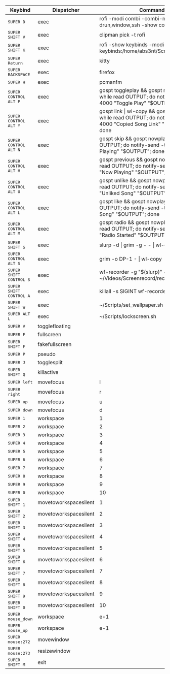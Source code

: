 
| Keybind | Dispatcher | Command | Comments |
|---------|------------|---------|----------|
| <kbd>SUPER D</kbd> | exec | rofi -modi combi -combi-modi drun,window,ssh -show combi |  |
| <kbd>SUPER SHIFT V</kbd> | exec | clipman pick -t rofi |  |
| <kbd>SUPER SHIFT K</kbd> | exec | rofi -show keybinds -modi keybinds:/home/abs3nt/Scripts/keybinds.sh |  |
| <kbd>SUPER Return</kbd> | exec | kitty |  |
| <kbd>SUPER BACKSPACE</kbd> | exec | firefox |  |
| <kbd>SUPER H</kbd> | exec | pcmanfm  | WOOO |
| <kbd>SUPER CONTROL ALT P</kbd> | exec | gospt toggleplay && gospt nowplaying \| while read OUTPUT; do notify-send -t 4000 "Toggle Play" "$OUTPUT"; done |  |
| <kbd>SUPER CONTROL ALT Y</kbd> | exec | gospt link \| wl-copy && gospt nowplaying \| while read OUTPUT; do notify-send -t 4000 "Copied Song Link" "$OUTPUT"; done |  |
| <kbd>SUPER CONTROL ALT N</kbd> | exec | gospt skip && gospt nowplaying \| while read OUTPUT; do notify-send -t 4000 "Now Playing" "$OUTPUT"; done |  |
| <kbd>SUPER CONTROL ALT H</kbd> | exec | gospt previous && gospt nowplaying \| while read OUTPUT; do notify-send -t 4000 "Now Playing" "$OUTPUT"; done |  |
| <kbd>SUPER CONTROL ALT U</kbd> | exec | gospt unlike && gospt nowplaying \| while read OUTPUT; do notify-send -t 4000 "Unliked Song" "$OUTPUT"; done |  |
| <kbd>SUPER CONTROL ALT L</kbd> | exec | gospt like && gospt nowplaying \| while read OUTPUT; do notify-send -t 4000 "Liked Song" "$OUTPUT"; done |  |
| <kbd>SUPER CONTROL ALT M</kbd> | exec | gospt radio &&  gospt nowplaying \| while read OUTPUT; do notify-send -t 4000 "Radio Started" "$OUTPUT"; done |  |
| <kbd>SUPER SHIFT S</kbd> | exec | slurp -d \| grim -g - - \| wl-copy |  |
| <kbd>SUPER CONTROL ALT S</kbd> | exec | grim -o DP-1 - \| wl-copy |  |
| <kbd>SUPER SHIFT CONTROL S</kbd> | exec | wf-recorder -g "$(slurp)" --audio -f ~/Videos/Screenrecord/record.mp4 |  |
| <kbd>SUPER SHIFT CONTROL A</kbd> | exec | killall -s SIGINT wf-recorder |  |
| <kbd>SUPER SHIFT W</kbd> | exec | ~/Scripts/set_wallpaper.sh |  |
| <kbd>SUPER ALT L</kbd> | exec | ~/Scripts/lockscreen.sh |  |
| <kbd>SUPER V</kbd> | togglefloating |  |  |
| <kbd>SUPER F</kbd> | fullscreen |  |  |
| <kbd>SUPER SHIFT F</kbd> | fakefullscreen |  |  |
| <kbd>SUPER P</kbd> | pseudo |  | dwindle |
| <kbd>SUPER J</kbd> | togglesplit |  | dwindle |
| <kbd>SUPER SHIFT Q</kbd> | killactive |  |  |
| <kbd>SUPER left</kbd> | movefocus | l |  |
| <kbd>SUPER right</kbd> | movefocus | r |  |
| <kbd>SUPER up</kbd> | movefocus | u |  |
| <kbd>SUPER down</kbd> | movefocus | d |  |
| <kbd>SUPER 1</kbd> | workspace | 1 |  |
| <kbd>SUPER 2</kbd> | workspace | 2 |  |
| <kbd>SUPER 3</kbd> | workspace | 3 |  |
| <kbd>SUPER 4</kbd> | workspace | 4 |  |
| <kbd>SUPER 5</kbd> | workspace | 5 |  |
| <kbd>SUPER 6</kbd> | workspace | 6 |  |
| <kbd>SUPER 7</kbd> | workspace | 7 |  |
| <kbd>SUPER 8</kbd> | workspace | 8 |  |
| <kbd>SUPER 9</kbd> | workspace | 9 |  |
| <kbd>SUPER 0</kbd> | workspace | 10 |  |
| <kbd>SUPER SHIFT 1</kbd> | movetoworkspacesilent | 1 |  |
| <kbd>SUPER SHIFT 2</kbd> | movetoworkspacesilent | 2 |  |
| <kbd>SUPER SHIFT 3</kbd> | movetoworkspacesilent | 3 |  |
| <kbd>SUPER SHIFT 4</kbd> | movetoworkspacesilent | 4 |  |
| <kbd>SUPER SHIFT 5</kbd> | movetoworkspacesilent | 5 |  |
| <kbd>SUPER SHIFT 6</kbd> | movetoworkspacesilent | 6 |  |
| <kbd>SUPER SHIFT 7</kbd> | movetoworkspacesilent | 7 |  |
| <kbd>SUPER SHIFT 8</kbd> | movetoworkspacesilent | 8 |  |
| <kbd>SUPER SHIFT 9</kbd> | movetoworkspacesilent | 9 |  |
| <kbd>SUPER SHIFT 0</kbd> | movetoworkspacesilent | 10 |  |
| <kbd>SUPER mouse_down</kbd> | workspace | e+1 |  |
| <kbd>SUPER mouse_up</kbd> | workspace | e-1 |  |
| <kbd>SUPER mouse:272</kbd> | movewindow |  |  |
| <kbd>SUPER mouse:273</kbd> | resizewindow |  |  |
| <kbd>SUPER SHIFT M</kbd> | exit |  |  |
